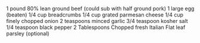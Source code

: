 1 pound 80% lean ground beef (could sub with half ground pork)
1 large egg (beaten)
1/4 cup breadcrumbs
1/4 cup grated parmesan cheese
1/4 cup finely chopped onion
2 teaspoons minced garlic
3/4 teaspoon kosher salt
1/4 teaspoon black pepper
2 Tablespoons Chopped fresh Italian Flat leaf parsley (optional)